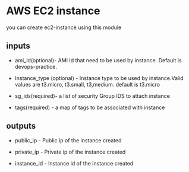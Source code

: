 # AWS EC2 instance
 you can create ec2-instance using this module

 ## inputs

 
* ami_id(optional)- AMI Id that need to be used by instance. Default is devops-practice.

* Instance_type (optional) - Instance type to be used by instance.Valid values are t3.micro, t3.small, t3,medium. default is t3.micro

* sg_ids(required)- a list of security Group IDS to attach instance

* tags(required) - a map of tags to be associated with instance

## outputs

* public_ip - Public ip of the instance created

* private_ip - Private ip of the instance created

* instance_id - Instance id of the instance created











